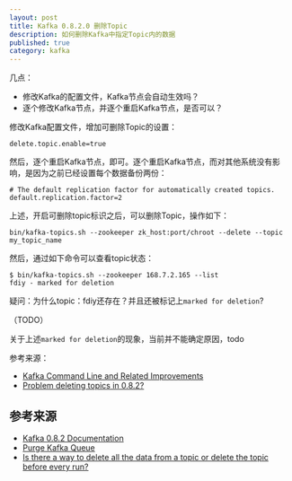 ```yaml
---
layout: post
title: Kafka 0.8.2.0 删除Topic
description: 如何删除Kafka中指定Topic内的数据
published: true
category: kafka
---
```





几点：

* 修改Kafka的配置文件，Kafka节点会自动生效吗？
* 逐个修改Kafka节点，并逐个重启Kafka节点，是否可以？

修改Kafka配置文件，增加可删除Topic的设置：

	delete.topic.enable=true

然后，逐个重启Kafka节点，即可。逐个重启Kafka节点，而对其他系统没有影响，是因为之前已经设置每个数据备份两份：

	# The default replication factor for automatically created topics.
	default.replication.factor=2


上述，开启可删除topic标识之后，可以删除Topic，操作如下：

	bin/kafka-topics.sh --zookeeper zk_host:port/chroot --delete --topic my_topic_name
	
然后，通过如下命令可以查看topic状态：

	$ bin/kafka-topics.sh --zookeeper 168.7.2.165 --list
	fdiy - marked for deletion

疑问：为什么topic：fdiy还存在？并且还被标记上`marked for deletion`?

（TODO）

关于上述`marked for deletion`的现象，当前并不能确定原因，todo

参考来源：

* [Kafka Command Line and Related Improvements][Kafka Command Line and Related Improvements]
* [Problem deleting topics in 0.8.2?][Problem deleting topics in 0.8.2?]

















## 参考来源

* [Kafka 0.8.2 Documentation][Kafka 0.8.2 Documentation]
* [Purge Kafka Queue][Purge Kafka Queue]
* [Is there a way to delete all the data from a topic or delete the topic before every run?][Is there a way to delete all the data from a topic or delete the topic before every run?]







[NingG]:    http://ningg.github.com  "NingG"
[Kafka 0.8.2 Documentation]:		http://kafka.apache.org/documentation.html
[Purge Kafka Queue]:				http://stackoverflow.com/questions/16284399/purge-kafka-queue
[Is there a way to delete all the data from a topic or delete the topic before every run?]:		http://stackoverflow.com/questions/17730905/is-there-a-way-to-delete-all-the-data-from-a-topic-or-delete-the-topic-before-ev

[Kafka Command Line and Related Improvements]:		https://cwiki.apache.org/confluence/display/KAFKA/Kafka+Command+Line+and+Related+Improvements
[Problem deleting topics in 0.8.2?]:				http://comments.gmane.org/gmane.comp.apache.kafka.user/6686







